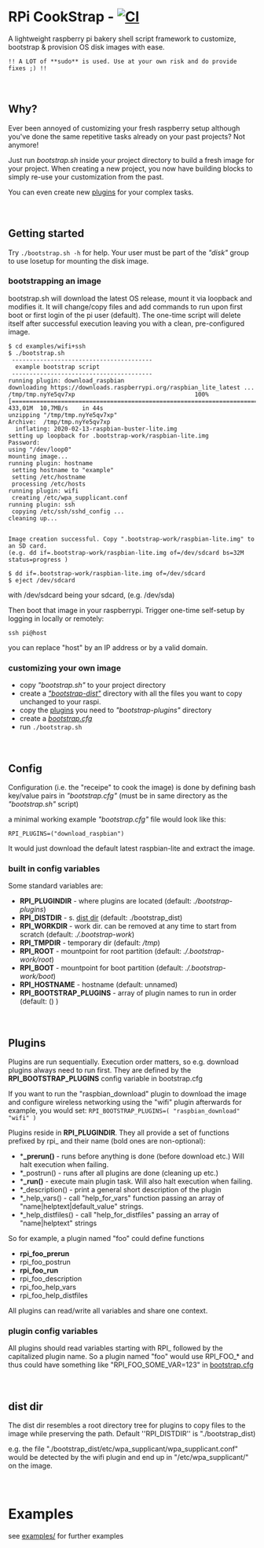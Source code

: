 # RPi CookStrap - [![CI](https://github.com/heeplr/rpi-cookstrap/actions/workflows/blank.yml/badge.svg)](https://github.com/heeplr/rpi-cookstrap/actions/workflows/blank.yml)

A lightweight raspberry pi bakery shell script framework to customize, bootstrap & provision OS disk images with ease.

```
!! A LOT of **sudo** is used. Use at your own risk and do provide fixes ;) !!
```

<div style="font-size:larger;">&#160;</div>


## Why?
Ever been annoyed of customizing your fresh raspberry setup although
you've done the same repetitive tasks already on your past projects?
Not anymore!

Just run *bootstrap.sh* inside your project directory to build a fresh
image for your project. When creating a new project, you now have
building blocks to simply re-use your customization from the past.

You can even create new [plugins](#plugins) for your complex tasks.


<div style="font-size:larger;">&#160;</div>


## Getting started

Try ```./bootstrap.sh -h``` for help.
Your user must be part of the *"disk"* group to use losetup for mounting
the disk image.


### bootstrapping an image

bootstrap.sh will download the latest OS release, mount it via loopback and modifies it. It will change/copy files and add commands to run upon first boot or first login of the pi user (default). The one-time script will delete itself after successful execution leaving you with a clean, pre-configured image.

```
$ cd examples/wifi+ssh
$ ./bootstrap.sh
 ----------------------------------------
  example bootstrap script
 ----------------------------------------
running plugin: download_raspbian
downloading https://downloads.raspberrypi.org/raspbian_lite_latest ...
/tmp/tmp.nyYe5qv7xp                                  100%[=====================================================================================================================>] 433,01M  10,7MB/s    in 44s     
unzipping "/tmp/tmp.nyYe5qv7xp"
Archive:  /tmp/tmp.nyYe5qv7xp
  inflating: 2020-02-13-raspbian-buster-lite.img  
setting up loopback for .bootstrap-work/raspbian-lite.img
Password: 
using "/dev/loop0"
mounting image...
running plugin: hostname
 setting hostname to "example"
 setting /etc/hostname
 processing /etc/hosts
running plugin: wifi
 creating /etc/wpa_supplicant.conf
running plugin: ssh
 copying /etc/ssh/sshd_config ...
cleaning up...


Image creation successful. Copy ".bootstrap-work/raspbian-lite.img" to an SD card.
(e.g. dd if=.bootstrap-work/raspbian-lite.img of=/dev/sdcard bs=32M status=progress )

$ dd if=.bootstrap-work/raspbian-lite.img of=/dev/sdcard
$ eject /dev/sdcard
```
with /dev/sdcard being your sdcard, (e.g. /dev/sda)

Then boot that image in your raspberrypi.
Trigger one-time self-setup by logging in locally or remotely:
```
ssh pi@host
```
you can replace "host" by an IP address or by a valid domain.



### customizing your own image

* copy *"bootstrap.sh"* to your project directory
* create a *["bootstrap-dist"](#dist-dir)* directory with
all the files you want to copy unchanged to your raspi.
* copy the [plugins](#plugins) you need to *"bootstrap-plugins"* directory
* create a *[bootstrap.cfg](#config)*
* run ```./bootstrap.sh```


<div style="font-size:larger;">&#160;</div>


## Config
Configuration (i.e. the "receipe" to cook the image) is done by defining
bash key/value pairs in *"bootstrap.cfg"* (must be in same directory as the *"bootstrap.sh"* script)

a minimal working example *"bootstrap.cfg"* file would look like this:
```
RPI_PLUGINS=("download_raspbian")
```
It would just download the default latest raspbian-lite and extract the image.


### built in config variables
Some standard variables are:
* **RPI_PLUGINDIR** - where plugins are located (default: *./bootstrap-plugins*)
* **RPI_DISTDIR** - s. [dist dir](#dist-dir) (default: ./bootstrap_dist)
* **RPI_WORKDIR** - work dir. can be removed at any time to start from scratch (default: *./.bootstrap-work*)
* **RPI_TMPDIR** - temporary dir (default: */tmp*)
* **RPI_ROOT** - mountpoint for root partition (default: *./.bootstrap-work/root*)
* **RPI_BOOT** - mountpoint for boot partition (default: *./.bootstrap-work/boot*)
* **RPI_HOSTNAME** - hostname (default: unnamed)
* **RPI_BOOTSTRAP_PLUGINS** - array of plugin names to run in order (default: () )


<div style="font-size:larger;">&#160;</div>


## Plugins

Plugins are run sequentially. Execution order matters, so e.g.
download plugins always need to run first. They are defined by
the **RPI_BOOTSTRAP_PLUGINS** config variable in bootstrap.cfg

If you want to run the "raspbian_download" plugin to download the image and
configure wireless networking using the "wifi" plugin afterwards for example, you
would set: ```RPI_BOOTSTRAP_PLUGINS=( "raspbian_download" "wifi" )```

Plugins reside in **RPI_PLUGINDIR**.
They all provide a set of functions prefixed by rpi_ and their name (bold ones are non-optional):

* ***_prerun()** - runs before anything is done (before download etc.) Will halt execution when failing.
* *_postrun() - runs after all plugins are done (cleaning up etc.)
* ***_run()** - execute main plugin task. Will also halt execution when failing.
* *_description() - print a general short description of the plugin
* *_help_vars() - call "help_for_vars" function passing an array of "name|helptext|default_value" strings.
* *_help_distfiles() - call "help_for_distfiles" passing an array of "name|helptext" strings

So for example, a plugin named "foo" could define functions
* **rpi_foo_prerun**
* rpi_foo_postrun
* **rpi_foo_run**
* rpi_foo_description
* rpi_foo_help_vars
* rpi_foo_help_distfiles

All plugins can read/write all variables and share one context.


### plugin config variables
All plugins should read variables starting with RPI_ followed by the capitalized plugin name.
So a plugin named "foo" would use RPI_FOO_* and thus could have something like
"RPI_FOO_SOME_VAR=123" in [bootstrap.cfg](#config)


<div style="font-size:larger;">&#160;</div>


## dist dir
The dist dir resembles a root directory tree for plugins to copy files
to the image while preserving the path. Default ''RPI_DISTDIR'' is "./bootstrap_dist)

e.g. the file "./bootstrap_dist/etc/wpa_supplicant/wpa_supplicant.conf"
would be detected by the wifi plugin and end up in "/etc/wpa_supplicant/"
on the image.


<div style="font-size:larger;">&#160;</div>


# Examples
see [examples/](examples/) for further examples
